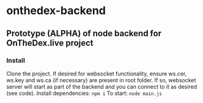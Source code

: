 # onthedex-backend

## Prototype (ALPHA) of node backend for OnTheDex.live project

### Install
Clone the project.
If desired for websocket functionality, ensure ws.cer, ws.key and ws.ca (if necessary) are present in root folder.  If so, websocket server will start as part of the backend and you can connect to it as desired (see code).
Install dependencies:
`npm i`
To start:
`node main.js`
